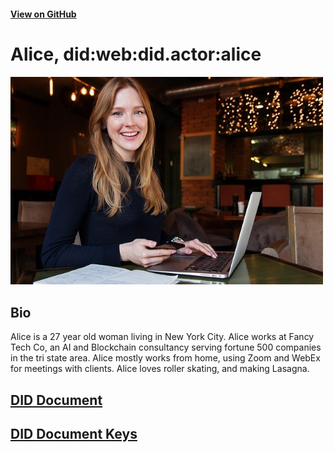 #### [View on GitHub](https://github.com/transmute-industries/did.actor/tree/master/alice)

# Alice, did:web:did.actor:alice

<img src="./profile.jpg" alt="profile" width="500"/>

## Bio

Alice is a 27 year old woman living in New York City.
Alice works at Fancy Tech Co, an AI and Blockchain consultancy serving fortune 500 companies in the tri state area.
Alice mostly works from home, using Zoom and WebEx for meetings with clients.
Alice loves roller skating, and making Lasagna.

## [DID Document](./did.json)

## [DID Document Keys](./did.unlocked.json)

